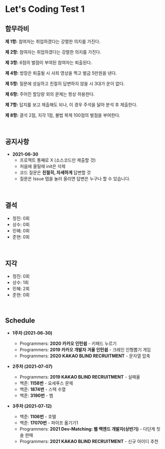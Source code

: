 # Let's Coding Test 1

## **함무라비**

**제 1항:** 참여자는 취업하겠다는 강렬한 의지를 가진다.

**제 2항:** 참여자는 취업하겠다는 강렬한 의지를 가진다.

**제 3항:** 6점의 벌점이 부여된 참여자는 퇴출된다.

**제 4항:** 방장은 퇴출될 시 사죄 영상을 찍고 벌금 5만원을 낸다.

**제 5항:** 질문에 성실하고 친절히 답변하지 않을 시 3대가 운이 없다.

**제 6항:** 주어진 할당량 외의 문제는 항상 허용한다.

**제 7항:** 답지를 보고 제출해도 되나, 이 경우 주석을 달아 분석 후 제출한다.

**제 8항:** 결석 2점, 지각 1점, 불법 복제 100점의 벌점을 부여한다.

<br/>

## **공지사항**

- **2021-06-30**
  - 프로젝트 통째로 X (소스코드만 제출할 것)
  - 처음에 올릴때 init은 삭제
  - 코드 질문은 **친절히, 자세하게** 답변할 것
  - 질문은 Issue 탭을 눌러 올리면 답변은 누구나 할 수 있습니다.

<br/>

## **결석**

- 정진: 0회
- 상수: 0회
- 민혜: 0회
- 준현: 0회

<br/>

## **지각**

- 정진: 0회
- 상수: 1회
- 민혜: 2회
- 준현: 0회

<br/>

## **Schedule**

- **1주차 (2021-06-30)**
  - Programmers: **2020 카카오 인턴쉽** - 키패드 누르기
  - Programmers: **2019 카카오 개발자 겨울 인턴쉽** - 크레인 인형뽑기 게임
  - Programmers: **2020 KAKAO BLIND RECRUITMENT** - 문자열 압축

- **2주차 (2021-07-07)**
  - Programmers: **2019 KAKAO BLIND RECRUITMENT** - 실패율
  - 백준: **1158번** - 요세푸스 문제
  - 백준: **1874번** - 스택 수열
  - 백준: **3190번** - 뱀

- **3주차 (2021-07-12)**
  - 백준: **1106번** - 호텔
  - 백준: **17070번** - 파이프 옮기기1
  - Programmers: **2021 Dev-Matching: 웹 백엔드 개발자(상반기)** - 다단계 칫솔 판매
  - Programmers: **2021 KAKAO BLIND RECRUITMENT** - 신규 아이디 추천



